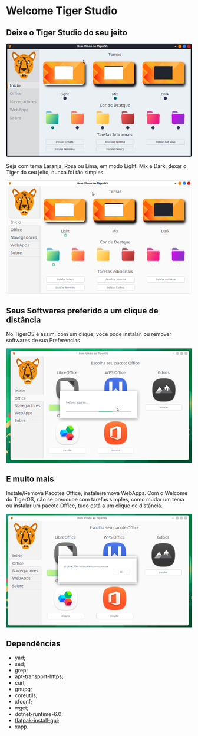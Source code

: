 # Welcome Tiger Studio

## Deixe o Tiger Studio do seu jeito

![Tela início Welcome-Tiger Screenshot][def1]

Seja com tema Laranja, Rosa ou Lima, em modo Light. Mix e Dark, dexar o Tiger do seu jeito, nunca foi tão simples.

![Tela início Welcome-Tiger Screenshot][def2]

## Seus Softwares preferido a um clique de distância

No TigerOS é assim, com um clique, voce pode instalar, ou remover softwares de sua Preferencias

![Tela Navegadores Welcome-Tiger Screenshot][def3]

## E muito mais

Instale/Remova Pacotes Office, instale/remova WebApps. Com o Welcome do TigerOS, não se preocupe com tarefas simples, como mudar um tema ou instalar um pacote Office, tudo está a um clique de distância.

![Tela Navegadores Welcome-Tiger Screenshot][def4]

## Dependências

* yad;
* sed;
* grep;
* apt-transport-https;
* curl;
* gnupg;
* coreutils;
* xfconf;
* wget;
* dotnet-runtime-6.0;
* [flatpak-install-gui](https://github.com/Tiger-OperatingSystem/flatpak-install-gui);
* xapp.

[def1]: Welcome.Imgs/GitHub/01.png
[def2]: Welcome.Imgs/GitHub/02.png
[def3]: Welcome.Imgs/GitHub/03.png
[def4]: Welcome.Imgs/GitHub/04.png
